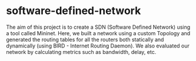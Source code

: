 # software-defined-network
The aim of this project is to create a SDN (Software Defined Network) using a tool called Mininet. Here, we built a network using a custom Topology and generated the routing tables for all the routers both statically and dynamically (using BIRD - Internet Routing Daemon). We also evaluated our network by calculating metrics such as bandwidth, delay, etc.
